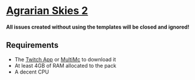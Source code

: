 # [Agrarian Skies 2](https://www.curseforge.com/minecraft/modpacks/agrarian-skies-2)
**All issues created without using the templates will be closed and ignored!**

## Requirements
* The [Twitch App](https://app.twitch.tv/) or [MultiMc](https://multimc.org/) to download it
* At least 4GB of RAM allocated to the pack
* A decent CPU
